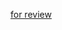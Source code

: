    
  
[for review](https://github.com/Goodoose/todos-react/pull/1/commits/b0194b431a791fdd13684bbd958736882717436d)
